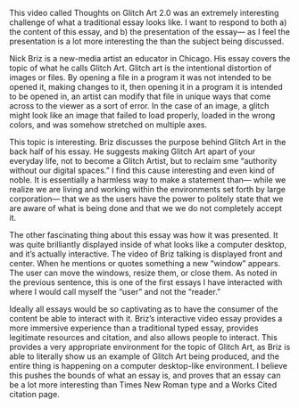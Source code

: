 This video called Thoughts on Glitch Art 2.0 was an extremely interesting challenge of what a traditional essay looks like. I want to respond to both a) the content of this essay, and b) the presentation of the essay— as I feel the presentation is a lot more interesting the than the subject being discussed. 

Nick Briz is a new-media artist an educator in Chicago. His essay covers the topic of what he calls Glitch Art. Glitch art is the intentional distortion of images or files. By opening a file in a program it was not intended to be opened it, making changes to it, then opening it in a program it is intended to be opened in, an artist can modify that file in unique ways that come across to the viewer as a sort of error. In the case of an image, a glitch might look like an image that failed to load properly, loaded in the wrong colors, and was somehow stretched on multiple axes. 

This topic is interesting. Briz discusses the purpose behind Glitch Art in the back half of his essay. He suggests making Glitch Art apart of your everyday life, not to become a Glitch Artist, but to reclaim sme “authority without our digital spaces.” I find this cause interesting and even kind of noble. It is essentially a harmless way to make a statement than— while we realize we are living and working within the environments set forth by large corporation— that we as the users have the power to politely state that we are aware of what is being done and that we we do not completely accept it. 

The other fascinating thing about this essay was how it was presented. It was quite brilliantly displayed inside of what looks like a computer desktop, and it’s actually interactive. The video of Briz talking is displayed front and center. When he mentions or quotes something a new “window” appears. The user can move the windows, resize them, or close them. As noted in the previous sentence, this is one of the first essays I have interacted with where I would call myself the “user” and not the “reader.” 

Ideally all essays would be so captivating as to have the consumer of the content be able to interact with it. Briz’s interactive video essay provides a more immersive experience than a traditional typed essay, provides legitimate resources and citation, and also allows people to interact. This provides a very appropriate environment for the topic of Glitch Art, as Briz is able to literally show us an example of Glitch Art being produced, and the entire thing is happening on a computer desktop-like environment. I believe this pushes the bounds of what an essay is, and proves that an essay can be a lot more interesting than Times New Roman type and a Works Cited citation page. 




